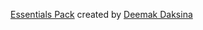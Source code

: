 [Essentials Pack](https://www.iconfinder.com/iconsets/essentials-pack) created by [Deemak Daksina](https://www.iconfinder.com/deemakdaksina)
